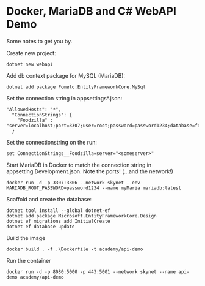 # Docker, MariaDB and C# WebAPI Demo

Some notes to get you by.

Create new project:  
```
dotnet new webapi
```

Add db context package for MySQL (MariaDB):  
```
dotnet add package Pomelo.EntityFrameworkCore.MySql
```

Set the connection string in appsettings*.json:
```
"AllowedHosts": "*",
  "ConnectionStrings": {
    "Foodzilla" : "server=localhost;port=3307;user=root;password=password1234;database=foodzilla"
  }
```

Set the connectionstring on the run:
```
set ConnectionStrings__Foodzilla=server="<someserver>"
```

Start MariaDB in Docker to match the connection string in appsetting.Development.json.
Note the ports! (...and the network!)
```
docker run -d -p 3307:3306 --network skynet --env MARIADB_ROOT_PASSWORD=password1234 --name myMaria mariadb:latest
```

Scaffold and create the database:
```
dotnet tool install --global dotnet-ef
dotnet add package Microsoft.EntityFrameworkCore.Design
dotnet ef migrations add InitialCreate
dotnet ef database update
```

Build the image
```
docker build . -f .\Dockerfile -t academy/api-demo
```

Run the container
```
docker run -d -p 8080:5000 -p 443:5001 --network skynet --name api-demo academy/api-demo
```